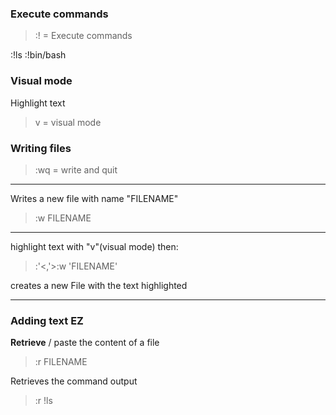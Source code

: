 ### Execute commands

>:! = Execute commands

:!ls
:!bin/bash

### Visual mode

Highlight text
>v = visual mode

### Writing files

>:wq = write and quit

---

Writes a new file with name "FILENAME"
>:w FILENAME

---

highlight text with "v"(visual mode) then:
>:'<,'>:w 'FILENAME'

creates a new File with the text highlighted

---

### Adding text EZ

**Retrieve** / paste the content of a file
>:r FILENAME

Retrieves the command output
>:r !ls


